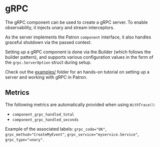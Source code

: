 # gRPC

The gRPC component can be used to create a gRPC server. 
To enable observability, it injects unary and stream interceptors.

As the server implements the Patron `component` interface, it also handles graceful shutdown via the passed context.

Setting up a gRPC component is done via the Builder (which follows the builder pattern), and supports various configuration values in the form of the `grpc.ServerOption` struct during setup.

Check out the [examples/](/examples) folder for an hands-on tutorial on setting up a server and working with gRPC in Patron.

## Metrics

The following metrics are automatically provided when using `WithTrace()`:
* `component_grpc_handled_total`
* `component_grpc_handled_seconds`

Example of the associated labels: `grpc_code="OK"`, `grpc_method="CreateMyEvent"`, `grpc_service="myservice.Service"`, `grpc_type="unary"`.